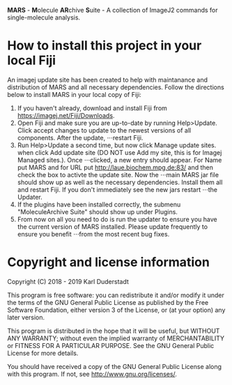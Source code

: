 **MARS** - **M**olecule **AR**chive **S**uite - A collection of ImageJ2 commands for single-molecule analysis.

How to install this project in your local Fiji
===========================================
An imagej update site has been created to help with maintanance and distribution of MARS and all necessary dependencies. Follow the directions below to install MARS in your local copy of Fiji:
1. If you haven't already, download and install Fiji from https://imagej.net/Fiji/Downloads.
2. Open Fiji and make sure you are up-to-date by running Help>Update. Click accept changes to update to the newest versions of all components. After the update, ⋅⋅⋅restart Fiji.
3. Run Help>Update a second time, but now click Manage update sites. when click Add update site (DO NOT use Add my site, this is for Imagej Managed sites.). Once ⋅⋅⋅clicked, a new entry should appear. For Name put MARS and for URL put http://laue.biochem.mpg.de:83/ and then check the box to activte the update site. Now the ⋅⋅⋅main MARS jar file should show up as well as the necessary dependencies. Install them all and restart Fiji. If you don't immediately see the new jars restart ⋅⋅⋅the Updater.
4. If the plugins have been installed correctly, the submenu "MoleculeArchive Suite" should show up under Plugins.
5. From now on all you need to do is run the updater to ensure you have the current version of MARS installed. Please update frequently to ensure you benefit ⋅⋅⋅from the most recent bug fixes.

Copyright and license information
===========================================
Copyright (C) 2018 - 2019 Karl Duderstadt
  
This program is free software: you can redistribute it and/or modify
it under the terms of the GNU General Public License as published by
the Free Software Foundation, either version 3 of the License, or
(at your option) any later version.
 
This program is distributed in the hope that it will be useful,
but WITHOUT ANY WARRANTY; without even the implied warranty of
MERCHANTABILITY or FITNESS FOR A PARTICULAR PURPOSE.  See the
GNU General Public License for more details.
 
You should have received a copy of the GNU General Public License
along with this program.  If not, see <http://www.gnu.org/licenses/>.